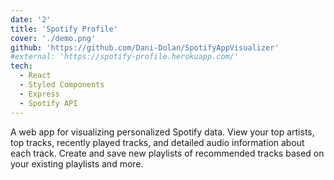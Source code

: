 ```yaml
---
date: '2'
title: 'Spotify Profile'
cover: './demo.png'
github: 'https://github.com/Dani-Dolan/SpotifyAppVisualizer'
#external: 'https://spotify-profile.herokuapp.com/'
tech:
  - React
  - Styled Components
  - Express
  - Spotify API
---
```


A web app for visualizing personalized Spotify data. View your top artists, top tracks, recently played tracks, and detailed audio information about each track. Create and save new playlists of recommended tracks based on your existing playlists and more.
